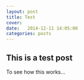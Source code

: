 ```yaml
---
layout: post
title: Test
cover: 
date:   2014-12-11 14:05:00
categories: posts
---
```


## This is a test post

To see how this works...